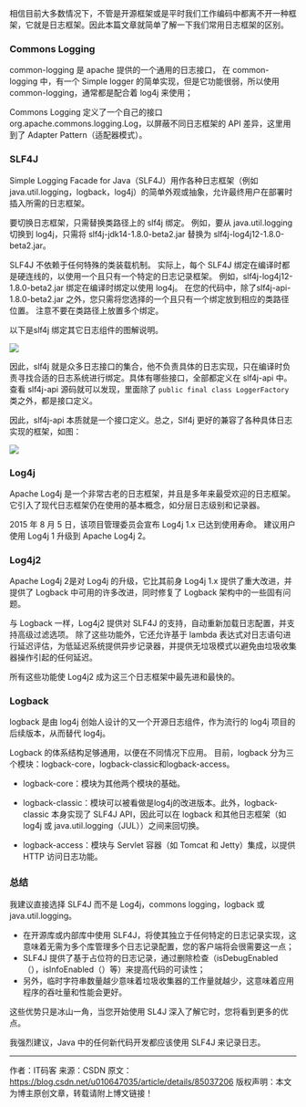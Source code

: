 相信目前大多数情况下，不管是开源框架或是平时我们工作编码中都离不开一种框架，它就是日志框架。因此本篇文章就简单了解一下我们常用日志框架的区别。

### Commons Logging

common-logging 是 apache 提供的一个通用的日志接口，
在 common-logging 中，有一个 Simple logger 的简单实现，但是它功能很弱，所以使用 common-logging，通常都是配合着 log4j 来使用；

Commons Logging 定义了一个自己的接口 org.apache.commons.logging.Log，以屏蔽不同日志框架的 API 差异，这里用到了 Adapter Pattern（适配器模式）。

### SLF4J

Simple Logging Facade for Java（SLF4J）用作各种日志框架（例如 java.util.logging，logback，log4j）的简单外观或抽象，允许最终用户在部署时插入所需的日志框架。

要切换日志框架，只需替换类路径上的 slf4j 绑定。 例如，要从 java.util.logging 切换到 log4j，只需将 slf4j-jdk14-1.8.0-beta2.jar 替换为 slf4j-log4j12-1.8.0-beta2.jar。

SLF4J 不依赖于任何特殊的类装载机制。 实际上，每个 SLF4J 绑定在编译时都是硬连线的，以使用一个且只有一个特定的日志记录框架。 例如，slf4j-log4j12-1.8.0-beta2.jar 绑定在编译时绑定以使用 log4j。 在您的代码中，除了slf4j-api-1.8.0-beta2.jar 之外，您只需将您选择的一个且只有一个绑定放到相应的类路径位置。 注意不要在类路径上放置多个绑定。

以下是slf4j 绑定其它日志组件的图解说明。

![](https://img-blog.csdnimg.cn/20181216142102250.png?x-oss-process=image/watermark,type_ZmFuZ3poZW5naGVpdGk,shadow_10,text_aHR0cHM6Ly9ibG9nLmNzZG4ubmV0L3UwMTA2NDcwMzU=,size_16,color_FFFFFF,t_70)

因此，slf4j 就是众多日志接口的集合，他不负责具体的日志实现，只在编译时负责寻找合适的日志系统进行绑定。具体有哪些接口，全部都定义在 slf4j-api 中。查看 slf4j-api 源码就可以发现，里面除了 `public final class LoggerFactory` 类之外，都是接口定义。

因此，slf4j-api 本质就是一个接口定义。总之，Slf4j 更好的兼容了各种具体日志实现的框架，如图：

![](https://img-blog.csdnimg.cn/20181216143003494.png?x-oss-process=image/watermark,type_ZmFuZ3poZW5naGVpdGk,shadow_10,text_aHR0cHM6Ly9ibG9nLmNzZG4ubmV0L3UwMTA2NDcwMzU=,size_16,color_FFFFFF,t_70)

### Log4j

Apache Log4j 是一个非常古老的日志框架，并且是多年来最受欢迎的日志框架。 它引入了现代日志框架仍在使用的基本概念，如分层日志级别和记录器。

2015 年 8 月 5 日，该项目管理委员会宣布 Log4j 1.x 已达到使用寿命。 建议用户使用 Log4j 1 升级到 Apache Log4j 2。

### Log4j2

Apache Log4j 2是对 Log4j 的升级，它比其前身 Log4j 1.x 提供了重大改进，并提供了 Logback 中可用的许多改进，同时修复了 Logback 架构中的一些固有问题。

与 Logback 一样，Log4j2 提供对 SLF4J 的支持，自动重新加载日志配置，并支持高级过滤选项。 除了这些功能外，它还允许基于 lambda 表达式对日志语句进行延迟评估，为低延迟系统提供异步记录器，并提供无垃圾模式以避免由垃圾收集器操作引起的任何延迟。

所有这些功能使 Log4j2 成为这三个日志框架中最先进和最快的。

### Logback

logback 是由 log4j 创始人设计的又一个开源日志组件，作为流行的 log4j 项目的后续版本，从而替代 log4j。

Logback 的体系结构足够通用，以便在不同情况下应用。 目前，logback 分为三个模块：logback-core，logback-classic和logback-access。

* logback-core：模块为其他两个模块的基础。

* logback-classic：模块可以被看做是log4j的改进版本。此外，logback-classic 本身实现了 SLF4J API，因此可以在 logback 和其他日志框架（如 log4j 或 java.util.logging（JUL））之间来回切换。

* logback-access：模块与 Servlet 容器（如 Tomcat 和 Jetty）集成，以提供 HTTP 访问日志功能。

### 总结

我建议直接选择 SLF4J 而不是 Log4j，commons logging，logback 或 java.util.logging。

* 在开源库或内部库中使用 SLF4J，将使其独立于任何特定的日志记录实现，这意味着无需为多个库管理多个日志记录配置，您的客户端将会很需要这一点；
* SLF4J 提供了基于占位符的日志记录，通过删除检查（isDebugEnabled（），isInfoEnabled（）等）来提高代码的可读性；
* 另外，临时字符串数量越少意味着垃圾收集器的工作量就越少，这意味着应用程序的吞吐量和性能会更好。



这些优势只是冰山一角，当您开始使用 SL4J 深入了解它时，您将看到更多的优点。 

我强烈建议，Java 中的任何新代码开发都应该使用 SLF4J 来记录日志。



-----------

作者：IT码客 
来源：CSDN 
原文：https://blog.csdn.net/u010647035/article/details/85037206 
版权声明：本文为博主原创文章，转载请附上博文链接！